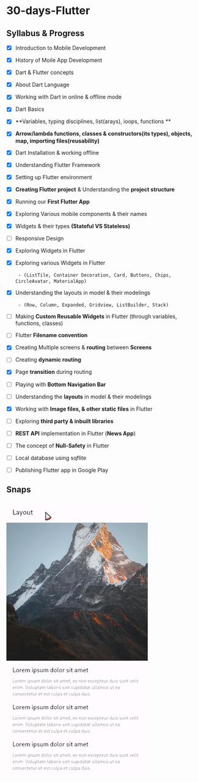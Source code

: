 # 30-days-Flutter
## Syllabus & Progress

 - [x] Introduction to Mobile Development
 - [x] History of Moile App Development
 - [x] Dart & Flutter concepts

 - [x] About Dart Language
 - [x] Working with Dart in online & offline mode
 - [x] Dart Basics
 - [x] **Variables, typing disciplines, list(arays), ioops, functions **
 - [x] **Arrow/lambda functions, classes & constructors(its types), objects, map, importing files(reusability)**
 - [x] Dart Installation & working offline
 - [x] Understanding Flutter Framework
 - [x] Setting up Flutter environment
 - [x] **Creating Flutter project** & Understanding the **project structure**
 - [x] Running our **First Flutter App**

 - [x] Exploring Various mobile components & their names

 - [x] Widgets & their types **(Stateful VS Stateless)**

 - [ ] Responsive Design

 - [x] Exploring Widgets in Flutter

 - [x] Exploring various Widgets in Flutter

		- (ListTile, Container Decoration, Card, Buttons, Chips, CircleAvatar, MaterialApp)

 - [x] Understanding the layouts in model & their modelings

		- (Row, Column, Expanded, Gridview, ListBuilder, Stack)

 - [ ] Making **Custom Reusable Widgets** in Flutter (through variables,
       functions, classes)

 - [ ] Flutter **Filename convention**
 - [x] Creating Multiple screens & **routing** between **Screens**
 - [ ] Creating **dynamic routing**
 - [x] Page **transition** during routing
 - [ ] Playing with **Bottom Navigation Bar**
 - [ ] Understanding the **layouts** in model & their modelings
 - [x] Working with **Image files, & other static files** in Flutter
 - [ ] Exploring **third party & inbuilt libraries**
 - [ ] **REST API** implementation in Flutter (**News App**)
 - [ ] The concept of **Null-Safety** in Flutter
 - [ ] Local database using sqflite
 - [ ] Publishing Flutter app in Google Play

## Snaps
![Preview](previews/practice_layout.png)
